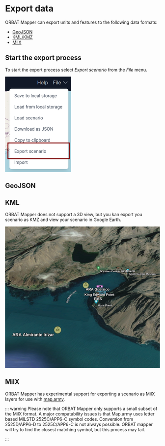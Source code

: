 # Export data

ORBAT Mapper can export units and features to the following data formats:

- [GeoJSON](#geojson)
- [KML/KMZ](#kml)
- [MilX](#milx)

## Start the export process

To start the export process
select _Export scenario_ from the _File_
menu.

![Import menu](images/export.png)

## GeoJSON

## KML

ORBAT Mapper does not support a 3D view, but you kan export you scenario as KMZ and view your scenario in Google Earth.

![Google earh](images/google-earth.png)

## MilX

ORBAT Mapper has experimental support for exporting a scenario as MilX layers for use with [map.army](https://map.army).

::: warning
Please note that ORBAT Mapper only supports a small subset of the MilX format. A major compatability issues is that
Map.army uses letter based MILSTD 2525C/APP6-C symbol codes. Conversion from 2525D/APP6-D to 2525C/APP6-C is not always
possible. ORBAT mapper will try to find the closest matching symbol, but this process may fail.

:::
